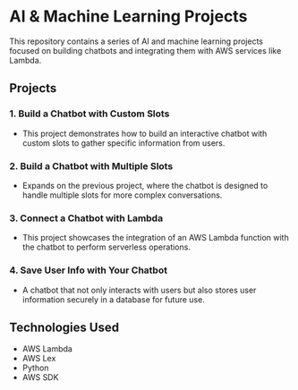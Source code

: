 # AI & Machine Learning Projects

This repository contains a series of AI and machine learning projects focused on building chatbots and integrating them with AWS services like Lambda.

## Projects

### 1. **Build a Chatbot with Custom Slots**
   - This project demonstrates how to build an interactive chatbot with custom slots to gather specific information from users.

### 2. **Build a Chatbot with Multiple Slots**
   - Expands on the previous project, where the chatbot is designed to handle multiple slots for more complex conversations.

### 3. **Connect a Chatbot with Lambda**
   - This project showcases the integration of an AWS Lambda function with the chatbot to perform serverless operations.

### 4. **Save User Info with Your Chatbot**
   - A chatbot that not only interacts with users but also stores user information securely in a database for future use.

## Technologies Used
- AWS Lambda
- AWS Lex
- Python
- AWS SDK
